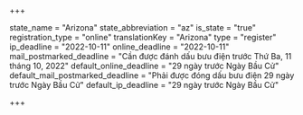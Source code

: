 +++

state_name = "Arizona"
state_abbreviation = "az"
is_state = "true"
registration_type = "online"
translationKey = "Arizona"
type = "register"
ip_deadline = "2022-10-11"
online_deadline = "2022-10-11"
mail_postmarked_deadline = "Cần được đánh dấu bưu điện trước Thứ Ba, 11 tháng 10, 2022"
default_online_deadline = "29 ngày trước Ngày Bầu Cử"
default_mail_postmarked_deadline = "Phải được đóng dấu bưu điện 29 ngày trước Ngày Bầu Cử"
default_ip_deadline = "29 ngày trước Ngày Bầu Cử"

+++